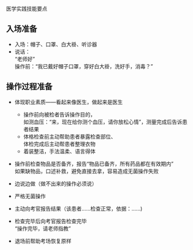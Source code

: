 医学实践技能要点
## 入场准备
* 入场：帽子、口罩、白大褂、听诊器
* 说话：<br>“老师好”<br>操作前：“我已戴好帽子口罩，穿好白大褂，洗好手，消毒？”
## 操作过程准备
* 体现职业素质——看起来像医生，做起来是医生
    * 操作前向被检者告诉操作目的，<br>如测血压：“来，现在给你测个血压，请你放松心情”，测量完成后告诉患者结果
    * 体格检查前主动帮助患者暴露检查部位、<br>体检完成后主动帮患者整理衣物
    * 着装整洁，手法温柔、语言得体

* 操作前检查物品是否备齐，报告“物品已备齐，所有药品都在有效期内”<br>如果缺物品，口述补救，避免直接去拿，容易造成无菌操作失败
* 边说边做（做不出来的操作必须说）
* 严格无菌操作
* 主动向考官报告结果（该患者......检查正常，依据：......)
* 检查完毕后向考官报告检查完毕<br>“操作完毕，请老师指教”
* 退场前帮助考场恢复原样

